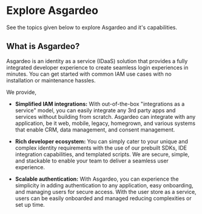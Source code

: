 # Explore Asgardeo

See the topics given below to explore Asgardeo and it's capabilities.

## What is Asgardeo?

Asgardeo is an identity as a service (IDaaS) solution that provides a fully integrated developer experience to create
 seamless login experiences in minutes. You can get started with common IAM use cases with no installation or maintenance hassles.

We provide,
* **Simplified IAM integrations:** With out-of-the-box "integrations as a service" model, you can easily integrate
 any 3rd party apps and services without building from scratch. Asgardeo can integrate with any application, be it
 web, mobile, legacy, homegrown, and various systems that enable CRM, data management, and consent management.
  
* **Rich developer ecosystem:** You can simply cater to your unique and complex identity requirements with the use of
 our prebuilt SDKs, IDE integration capabilities, and templated scripts. We are secure, simple, and stackable to
 enable your team to deliver a seamless user experience.

* **Scalable authentication:** With Asgardeo, you can experience the simplicity in adding authentication to any
 application, easy onboarding, and managing users for secure access. With the user store as a service, users can be
 easily onboarded and managed reducing complexities or set up time.